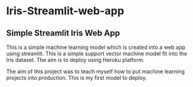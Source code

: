 # Iris-Streamlit-web-app
## Simple Streamlit Iris Web App
This is a simple machine learning model which is created into a web app using streamlit. This is a simple support vector machine model fit into the Iris dataset. The aim is to deploy using Heroku platform.

The aim of this project was to teach myself how to put machine learning projects into production. This is my first model to deploy.
